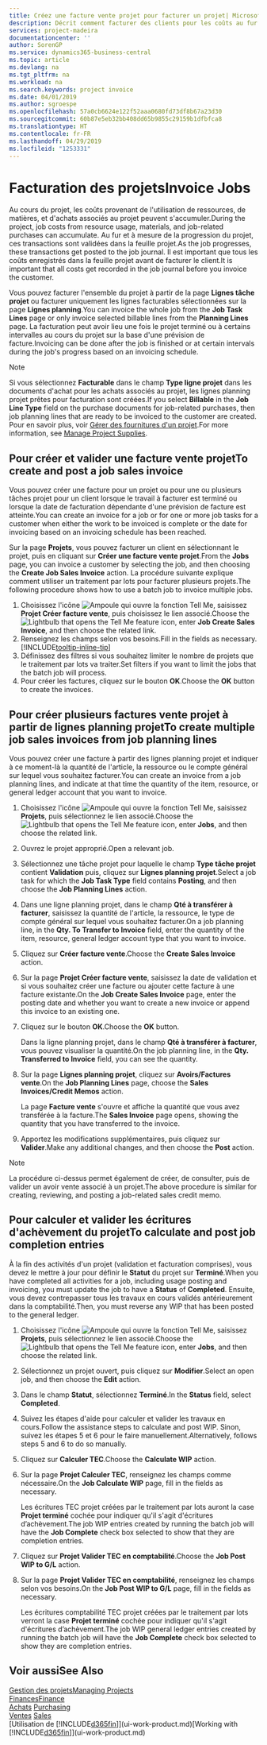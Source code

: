 ```yaml
---
title: Créez une facture vente projet pour facturer un projet| Microsoft Docs
description: Décrit comment facturer des clients pour les coûts au fur et à mesure de l'avancée du projet.
services: project-madeira
documentationcenter: ''
author: SorenGP
ms.service: dynamics365-business-central
ms.topic: article
ms.devlang: na
ms.tgt_pltfrm: na
ms.workload: na
ms.search.keywords: project invoice
ms.date: 04/01/2019
ms.author: sgroespe
ms.openlocfilehash: 57a0cb6624e122f52aaa0680fd73df8b67a23d30
ms.sourcegitcommit: 60b87e5eb32bb408dd65b9855c29159b1dfbfca8
ms.translationtype: HT
ms.contentlocale: fr-FR
ms.lasthandoff: 04/29/2019
ms.locfileid: "1253331"
---
```

# <a name="invoice-jobs"></a><span data-ttu-id="bd5cc-103">Facturation des projets</span><span class="sxs-lookup"><span data-stu-id="bd5cc-103">Invoice Jobs</span></span>
<span data-ttu-id="bd5cc-104">Au cours du projet, les coûts provenant de l'utilisation de ressources, de matières, et d'achats associés au projet peuvent s'accumuler.</span><span class="sxs-lookup"><span data-stu-id="bd5cc-104">During the project, job costs from resource usage, materials, and job-related purchases can accumulate.</span></span> <span data-ttu-id="bd5cc-105">Au fur et à mesure de la progression du projet, ces transactions sont validées dans la feuille projet.</span><span class="sxs-lookup"><span data-stu-id="bd5cc-105">As the job progresses, these transactions get posted to the job journal.</span></span> <span data-ttu-id="bd5cc-106">Il est important que tous les coûts enregistrés dans la feuille projet avant de facturer le client.</span><span class="sxs-lookup"><span data-stu-id="bd5cc-106">It is important that all costs get recorded in the job journal before you invoice the customer.</span></span>

<span data-ttu-id="bd5cc-107">Vous pouvez facturer l'ensemble du projet à partir de la page **Lignes tâche projet** ou facturer uniquement les lignes facturables sélectionnées sur la page **Lignes planning**.</span><span class="sxs-lookup"><span data-stu-id="bd5cc-107">You can invoice the whole job from the **Job Task Lines** page or only invoice selected billable lines from the **Planning Lines** page.</span></span> <span data-ttu-id="bd5cc-108">La facturation peut avoir lieu une fois le projet terminé ou à certains intervalles au cours du projet sur la base d'une prévision de facture.</span><span class="sxs-lookup"><span data-stu-id="bd5cc-108">Invoicing can be done after the job is finished or at certain intervals during the job's progress based on an invoicing schedule.</span></span>

> [!NOTE]  
>   <span data-ttu-id="bd5cc-109">Si vous sélectionnez **Facturable** dans le champ **Type ligne projet** dans les documents d'achat pour les achats associés au projet, les lignes planning projet prêtes pour facturation sont créées.</span><span class="sxs-lookup"><span data-stu-id="bd5cc-109">If you select **Billable** in the **Job Line Type** field on the purchase documents for job-related purchases, then job planning lines that are ready to be invoiced to the customer are created.</span></span> <span data-ttu-id="bd5cc-110">Pour en savoir plus, voir [Gérer des fournitures d'un projet](projects-how-manage-project-supplies.md).</span><span class="sxs-lookup"><span data-stu-id="bd5cc-110">For more information, see [Manage Project Supplies](projects-how-manage-project-supplies.md).</span></span>

## <a name="to-create-and-post-a-job-sales-invoice"></a><span data-ttu-id="bd5cc-111">Pour créer et valider une facture vente projet</span><span class="sxs-lookup"><span data-stu-id="bd5cc-111">To create and post a job sales invoice</span></span>
<span data-ttu-id="bd5cc-112">Vous pouvez créer une facture pour un projet ou pour une ou plusieurs tâches projet pour un client lorsque le travail à facturer est terminé ou lorsque la date de facturation dépendante d'une prévision de facture est atteinte.</span><span class="sxs-lookup"><span data-stu-id="bd5cc-112">You can create an invoice for a job or for one or more job tasks for a customer when either the work to be invoiced is complete or the date for invoicing based on an invoicing schedule has been reached.</span></span>

<span data-ttu-id="bd5cc-113">Sur la page **Projets**, vous pouvez facturer un client en sélectionnant le projet, puis en cliquant sur **Créer une facture vente projet**.</span><span class="sxs-lookup"><span data-stu-id="bd5cc-113">From the **Jobs** page, you can invoice a customer by selecting the job, and then choosing the **Create Job Sales Invoice** action.</span></span> <span data-ttu-id="bd5cc-114">La procédure suivante explique comment utiliser un traitement par lots pour facturer plusieurs projets.</span><span class="sxs-lookup"><span data-stu-id="bd5cc-114">The following procedure shows how to use a batch job to invoice multiple jobs.</span></span>  

1. <span data-ttu-id="bd5cc-115">Choisissez l'icône ![Ampoule qui ouvre la fonction Tell Me](media/ui-search/search_small.png "Dites-moi ce que vous voulez faire"), saisissez **Projet Créer facture vente**, puis choisissez le lien associé.</span><span class="sxs-lookup"><span data-stu-id="bd5cc-115">Choose the ![Lightbulb that opens the Tell Me feature](media/ui-search/search_small.png "Tell me what you want to do") icon, enter **Job Create Sales Invoice**, and then choose the related link.</span></span>  
2. <span data-ttu-id="bd5cc-116">Renseignez les champs selon vos besoins.</span><span class="sxs-lookup"><span data-stu-id="bd5cc-116">Fill in the fields as necessary.</span></span> [!INCLUDE[tooltip-inline-tip](includes/tooltip-inline-tip_md.md)]
3. <span data-ttu-id="bd5cc-117">Définissez des filtres si vous souhaitez limiter le nombre de projets que le traitement par lots va traiter.</span><span class="sxs-lookup"><span data-stu-id="bd5cc-117">Set filters if you want to limit the jobs that the batch job will process.</span></span>
4. <span data-ttu-id="bd5cc-118">Pour créer les factures, cliquez sur le bouton **OK**.</span><span class="sxs-lookup"><span data-stu-id="bd5cc-118">Choose the **OK** button to create the invoices.</span></span>  

## <a name="to-create-multiple-job-sales-invoices-from-job-planning-lines"></a><span data-ttu-id="bd5cc-119">Pour créer plusieurs factures vente projet à partir de lignes planning projet</span><span class="sxs-lookup"><span data-stu-id="bd5cc-119">To create multiple job sales invoices from job planning lines</span></span>
<span data-ttu-id="bd5cc-120">Vous pouvez créer une facture à partir des lignes planning projet et indiquer à ce moment-là la quantité de l'article, la ressource ou le compte général sur lequel vous souhaitez facturer.</span><span class="sxs-lookup"><span data-stu-id="bd5cc-120">You can create an invoice from a job planning lines, and indicate at that time the quantity of the item, resource, or general ledger account that you want to invoice.</span></span>

1. <span data-ttu-id="bd5cc-121">Choisissez l'icône ![Ampoule qui ouvre la fonction Tell Me](media/ui-search/search_small.png "Dites-moi ce que vous voulez faire"), saisissez **Projets**, puis sélectionnez le lien associé.</span><span class="sxs-lookup"><span data-stu-id="bd5cc-121">Choose the ![Lightbulb that opens the Tell Me feature](media/ui-search/search_small.png "Tell me what you want to do") icon, enter **Jobs**, and then choose the related link.</span></span>
2. <span data-ttu-id="bd5cc-122">Ouvrez le projet approprié.</span><span class="sxs-lookup"><span data-stu-id="bd5cc-122">Open a relevant job.</span></span>
3. <span data-ttu-id="bd5cc-123">Sélectionnez une tâche projet pour laquelle le champ **Type tâche projet** contient **Validation** puis, cliquez sur **Lignes planning projet**.</span><span class="sxs-lookup"><span data-stu-id="bd5cc-123">Select a job task for which the **Job Task Type** field contains **Posting**, and then choose the **Job Planning Lines** action.</span></span>  
4. <span data-ttu-id="bd5cc-124">Dans une ligne planning projet, dans le champ **Qté à transférer à facturer**, saisissez la quantité de l'article, la ressource, le type de compte général sur lequel vous souhaitez facturer.</span><span class="sxs-lookup"><span data-stu-id="bd5cc-124">On a job planning line, in the **Qty. To Transfer to Invoice** field, enter the quantity of the item, resource, general ledger account type that you want to invoice.</span></span>  
5. <span data-ttu-id="bd5cc-125">Cliquez sur **Créer facture vente**.</span><span class="sxs-lookup"><span data-stu-id="bd5cc-125">Choose the **Create Sales Invoice** action.</span></span>
6. <span data-ttu-id="bd5cc-126">Sur la page **Projet Créer facture vente**, saisissez la date de validation et si vous souhaitez créer une facture ou ajouter cette facture à une facture existante.</span><span class="sxs-lookup"><span data-stu-id="bd5cc-126">On the **Job Create Sales Invoice** page, enter the posting date and whether you want to create a new invoice or append this invoice to an existing one.</span></span>
7. <span data-ttu-id="bd5cc-127">Cliquez sur le bouton **OK**.</span><span class="sxs-lookup"><span data-stu-id="bd5cc-127">Choose the **OK** button.</span></span>  

    <span data-ttu-id="bd5cc-128">Dans la ligne planning projet, dans le champ **Qté à transférer à facturer**, vous pouvez visualiser la quantité.</span><span class="sxs-lookup"><span data-stu-id="bd5cc-128">On the job planning line, in the **Qty. Transferred to Invoice** field, you can see the quantity.</span></span>
8. <span data-ttu-id="bd5cc-129">Sur la page **Lignes planning projet**, cliquez sur **Avoirs/Factures vente**.</span><span class="sxs-lookup"><span data-stu-id="bd5cc-129">On the **Job Planning Lines** page, choose the **Sales Invoices/Credit Memos** action.</span></span>

    <span data-ttu-id="bd5cc-130">La page **Facture vente** s'ouvre et affiche la quantité que vous avez transférée à la facture.</span><span class="sxs-lookup"><span data-stu-id="bd5cc-130">The **Sales Invoice** page opens, showing the quantity that you have transferred to the invoice.</span></span>  
9. <span data-ttu-id="bd5cc-131">Apportez les modifications supplémentaires, puis cliquez sur **Valider**.</span><span class="sxs-lookup"><span data-stu-id="bd5cc-131">Make any additional changes, and then choose the **Post** action.</span></span>

> [!NOTE]  
>   <span data-ttu-id="bd5cc-132">La procédure ci-dessus permet également de créer, de consulter, puis de valider un avoir vente associé à un projet.</span><span class="sxs-lookup"><span data-stu-id="bd5cc-132">The above procedure is similar for creating, reviewing, and posting a job-related sales credit memo.</span></span>

## <a name="to-calculate-and-post-job-completion-entries"></a><span data-ttu-id="bd5cc-133">Pour calculer et valider les écritures d'achèvement du projet</span><span class="sxs-lookup"><span data-stu-id="bd5cc-133">To calculate and post job completion entries</span></span>
<span data-ttu-id="bd5cc-134">À la fin des activités d'un projet (validation et facturation comprises), vous devez le mettre à jour pour définir le **Statut** du projet sur **Terminé**.</span><span class="sxs-lookup"><span data-stu-id="bd5cc-134">When you have completed all activities for a job, including usage posting and invoicing, you must update the job to have a **Status** of **Completed**.</span></span> <span data-ttu-id="bd5cc-135">Ensuite, vous devez contrepasser tous les travaux en cours validés antérieurement dans la comptabilité.</span><span class="sxs-lookup"><span data-stu-id="bd5cc-135">Then, you must reverse any WIP that has been posted to the general ledger.</span></span>

1. <span data-ttu-id="bd5cc-136">Choisissez l'icône ![Ampoule qui ouvre la fonction Tell Me](media/ui-search/search_small.png "Dites-moi ce que vous voulez faire"), saisissez **Projets**, puis sélectionnez le lien associé.</span><span class="sxs-lookup"><span data-stu-id="bd5cc-136">Choose the ![Lightbulb that opens the Tell Me feature](media/ui-search/search_small.png "Tell me what you want to do") icon, enter **Jobs**, and then choose the related link.</span></span>  
2. <span data-ttu-id="bd5cc-137">Sélectionnez un projet ouvert, puis cliquez sur **Modifier**.</span><span class="sxs-lookup"><span data-stu-id="bd5cc-137">Select an open job, and then choose the **Edit** action.</span></span>
3. <span data-ttu-id="bd5cc-138">Dans le champ **Statut**, sélectionnez **Terminé**.</span><span class="sxs-lookup"><span data-stu-id="bd5cc-138">In the **Status** field, select **Completed**.</span></span>
4. <span data-ttu-id="bd5cc-139">Suivez les étapes d'aide pour calculer et valider les travaux en cours.</span><span class="sxs-lookup"><span data-stu-id="bd5cc-139">Follow the assistance steps to calculate and post WIP.</span></span> <span data-ttu-id="bd5cc-140">Sinon, suivez les étapes 5 et 6 pour le faire manuellement.</span><span class="sxs-lookup"><span data-stu-id="bd5cc-140">Alternatively, follows steps 5 and 6 to do so manually.</span></span>  
5. <span data-ttu-id="bd5cc-141">Cliquez sur **Calculer TEC**.</span><span class="sxs-lookup"><span data-stu-id="bd5cc-141">Choose the **Calculate WIP** action.</span></span>
6. <span data-ttu-id="bd5cc-142">Sur la page **Projet Calculer TEC**, renseignez les champs comme nécessaire.</span><span class="sxs-lookup"><span data-stu-id="bd5cc-142">On the **Job Calculate WIP** page, fill in the fields as necessary.</span></span>  

     <span data-ttu-id="bd5cc-143">Les écritures TEC projet créées par le traitement par lots auront la case **Projet terminé** cochée pour indiquer qu'il s'agit d'écritures d’achèvement.</span><span class="sxs-lookup"><span data-stu-id="bd5cc-143">The job WIP entries created by running the batch job will have the **Job Complete** check box selected to show that they are completion entries.</span></span>  
7. <span data-ttu-id="bd5cc-144">Cliquez sur **Projet Valider TEC en comptabilité**.</span><span class="sxs-lookup"><span data-stu-id="bd5cc-144">Choose the **Job Post WIP to G/L** action.</span></span>
8. <span data-ttu-id="bd5cc-145">Sur la page **Projet Valider TEC en comptabilité**, renseignez les champs selon vos besoins.</span><span class="sxs-lookup"><span data-stu-id="bd5cc-145">On the **Job Post WIP to G/L** page, fill in the fields as necessary.</span></span>  

     <span data-ttu-id="bd5cc-146">Les écritures comptabilité TEC projet créées par le traitement par lots verront la case **Projet terminé** cochée pour indiquer qu'il s'agit d'écritures d’achèvement.</span><span class="sxs-lookup"><span data-stu-id="bd5cc-146">The job WIP general ledger entries created by running the batch job will have the **Job Complete** check box selected to show they are completion entries.</span></span>

## <a name="see-also"></a><span data-ttu-id="bd5cc-147">Voir aussi</span><span class="sxs-lookup"><span data-stu-id="bd5cc-147">See Also</span></span>
[<span data-ttu-id="bd5cc-148">Gestion des projets</span><span class="sxs-lookup"><span data-stu-id="bd5cc-148">Managing Projects</span></span>](projects-manage-projects.md)  
[<span data-ttu-id="bd5cc-149">Finances</span><span class="sxs-lookup"><span data-stu-id="bd5cc-149">Finance</span></span>](finance.md)  
<span data-ttu-id="bd5cc-150">[Achats](purchasing-manage-purchasing.md)       </span><span class="sxs-lookup"><span data-stu-id="bd5cc-150">[Purchasing](purchasing-manage-purchasing.md)       </span></span>  
<span data-ttu-id="bd5cc-151">[Ventes](sales-manage-sales.md)    </span><span class="sxs-lookup"><span data-stu-id="bd5cc-151">[Sales](sales-manage-sales.md)    </span></span>  
<span data-ttu-id="bd5cc-152">[Utilisation de [!INCLUDE[d365fin](includes/d365fin_md.md)]](ui-work-product.md)</span><span class="sxs-lookup"><span data-stu-id="bd5cc-152">[Working with [!INCLUDE[d365fin](includes/d365fin_md.md)]](ui-work-product.md)</span></span>  
